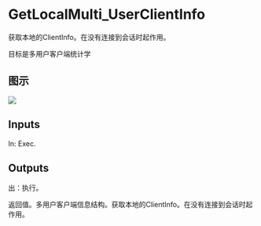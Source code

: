 # GetLocalMulti_UserClientInfo

获取本地的ClientInfo。在没有连接到会话时起作用。

目标是多用户客户端统计学

## 图示

![]($-20221218-20101841.png)

## Inputs

In: Exec.  

## Outputs

出：执行。

返回值。多用户客户端信息结构。获取本地的ClientInfo。在没有连接到会话时起作用。
